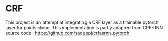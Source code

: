 # CRF

This project is an attempt at integrating a CRF layer as a trainable pytorch layer for points cloud. This implementation is partly adapted from CRF-RNN source code : https://github.com/sadeepj/crfasrnn_pytorch
